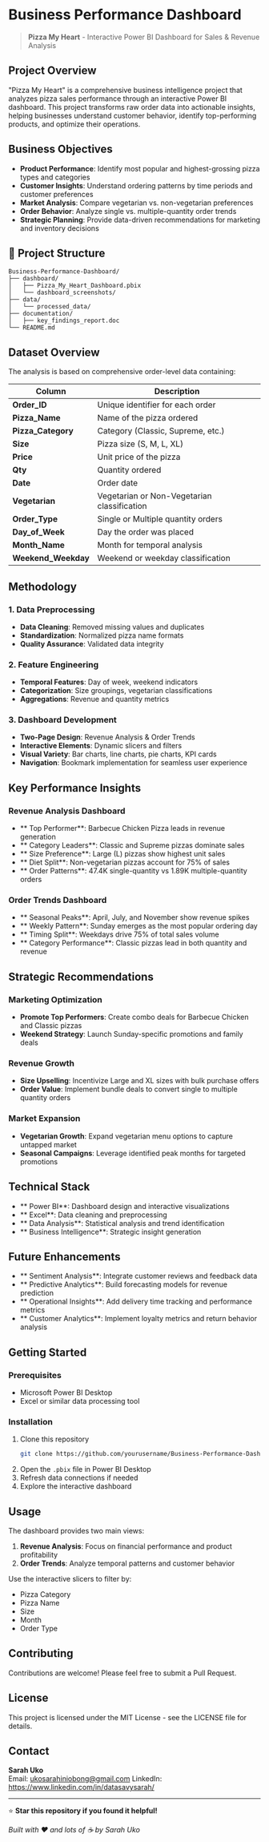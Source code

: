 # Business Performance Dashboard

> **Pizza My Heart** - Interactive Power BI Dashboard for Sales & Revenue Analysis

## Project Overview

"Pizza My Heart" is a comprehensive business intelligence project that analyzes pizza sales performance through an interactive Power BI dashboard. This project transforms raw order data into actionable insights, helping businesses understand customer behavior, identify top-performing products, and optimize their operations.

## Business Objectives

- **Product Performance**: Identify most popular and highest-grossing pizza types and categories
- **Customer Insights**: Understand ordering patterns by time periods and customer preferences  
- **Market Analysis**: Compare vegetarian vs. non-vegetarian preferences
- **Order Behavior**: Analyze single vs. multiple-quantity order trends
- **Strategic Planning**: Provide data-driven recommendations for marketing and inventory decisions

## 📁 Project Structure

```
Business-Performance-Dashboard/
├── dashboard/
│   ├── Pizza_My_Heart_Dashboard.pbix
│   └── dashboard_screenshots/
├── data/
│   └── processed_data/
├── documentation/
│   ├── key_findings_report.doc
└── README.md
```

## Dataset Overview

The analysis is based on comprehensive order-level data containing:

| Column | Description |
|--------|-------------|
| **Order_ID** | Unique identifier for each order |
| **Pizza_Name** | Name of the pizza ordered |
| **Pizza_Category** | Category (Classic, Supreme, etc.) |
| **Size** | Pizza size (S, M, L, XL) |
| **Price** | Unit price of the pizza |
| **Qty** | Quantity ordered |
| **Date** | Order date |
| **Vegetarian** | Vegetarian or Non-Vegetarian classification |
| **Order_Type** | Single or Multiple quantity orders |
| **Day_of_Week** | Day the order was placed |
| **Month_Name** | Month for temporal analysis |
| **Weekend_Weekday** | Weekend or weekday classification |

## Methodology

### 1. Data Preprocessing
- **Data Cleaning**: Removed missing values and duplicates
- **Standardization**: Normalized pizza name formats
- **Quality Assurance**: Validated data integrity

### 2. Feature Engineering
- **Temporal Features**: Day of week, weekend indicators
- **Categorization**: Size groupings, vegetarian classifications  
- **Aggregations**: Revenue and quantity metrics

### 3. Dashboard Development
- **Two-Page Design**: Revenue Analysis & Order Trends
- **Interactive Elements**: Dynamic slicers and filters
- **Visual Variety**: Bar charts, line charts, pie charts, KPI cards
- **Navigation**: Bookmark implementation for seamless user experience

## Key Performance Insights

### Revenue Analysis Dashboard
- ** Top Performer**: Barbecue Chicken Pizza leads in revenue generation
- ** Category Leaders**: Classic and Supreme pizzas dominate sales
- ** Size Preference**: Large (L) pizzas show highest unit sales
- ** Diet Split**: Non-vegetarian pizzas account for 75% of sales
- ** Order Patterns**: 47.4K single-quantity vs 1.89K multiple-quantity orders

### Order Trends Dashboard  
- ** Seasonal Peaks**: April, July, and November show revenue spikes
- ** Weekly Pattern**: Sunday emerges as the most popular ordering day
- ** Timing Split**: Weekdays drive 75% of total sales volume
- ** Category Performance**: Classic pizzas lead in both quantity and revenue

##  Strategic Recommendations

###  Marketing Optimization
- **Promote Top Performers**: Create combo deals for Barbecue Chicken and Classic pizzas
- **Weekend Strategy**: Launch Sunday-specific promotions and family deals

###  Revenue Growth
- **Size Upselling**: Incentivize Large and XL sizes with bulk purchase offers
- **Order Value**: Implement bundle deals to convert single to multiple quantity orders

###  Market Expansion
- **Vegetarian Growth**: Expand vegetarian menu options to capture untapped market
- **Seasonal Campaigns**: Leverage identified peak months for targeted promotions

##  Technical Stack

- ** Power BI**: Dashboard design and interactive visualizations
- ** Excel**: Data cleaning and preprocessing  
- ** Data Analysis**: Statistical analysis and trend identification
- ** Business Intelligence**: Strategic insight generation

##  Future Enhancements

- ** Sentiment Analysis**: Integrate customer reviews and feedback data
- ** Predictive Analytics**: Build forecasting models for revenue prediction
- ** Operational Insights**: Add delivery time tracking and performance metrics
- ** Customer Analytics**: Implement loyalty metrics and return behavior analysis


##  Getting Started

### Prerequisites
- Microsoft Power BI Desktop
- Excel or similar data processing tool

### Installation
1. Clone this repository
   ```bash
   git clone https://github.com/yourusername/Business-Performance-Dashboard.git
   ```
2. Open the `.pbix` file in Power BI Desktop
3. Refresh data connections if needed
4. Explore the interactive dashboard

## Usage

The dashboard provides two main views:
1. **Revenue Analysis**: Focus on financial performance and product profitability
2. **Order Trends**: Analyze temporal patterns and customer behavior

Use the interactive slicers to filter by:
- Pizza Category
- Pizza Name  
- Size
- Month
- Order Type

##  Contributing

Contributions are welcome! Please feel free to submit a Pull Request.

## License

This project is licensed under the MIT License - see the LICENSE file for details.

##  Contact

**Sarah Uko**  
Email: ukosarahiniobong@gmail.com
LinkedIn: https://www.linkedin.com/in/datasavysarah/

---

⭐ **Star this repository if you found it helpful!**

*Built with ❤️ and lots of ☕ by Sarah Uko*
